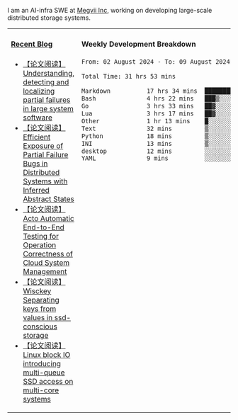 I am an AI-infra SWE at [Megvii Inc](https://en.megvii.com/), working on developing large-scale distributed storage systems.

<table width="960px">
<tr>
<td valign="top" width="50%">

#### <a href="https://www.kongjun18.me" target="_blank">Recent Blog</a>

<!-- BLOG-POST-LIST:START -->
- [【论文阅读】Understanding, detecting and localizing partial failures in large system software](https://kongjun18.github.io/posts/understanding-detecting-and-localizing-partial-failures-in-large-system-software/)
- [【论文阅读】Efficient Exposure of Partial Failure Bugs in Distributed Systems with Inferred Abstract States](https://kongjun18.github.io/posts/efficient-exposure-of-partial-failure-bugs-in-distributed-systems-with-inferred-abstract-states/)
- [【论文阅读】Acto Automatic End-to-End Testing for Operation Correctness of Cloud System Management](https://kongjun18.github.io/posts/acto-automatic-end-to-end-testing-for-operation-correctness-of-cloud-system-management/)
- [【论文阅读】Wisckey Separating keys from values in ssd-conscious storage](https://kongjun18.github.io/posts/wisckey-separating-keys-from-values-in-ssd-conscious-storage/)
- [【论文阅读】Linux block IO introducing multi-queue SSD access on multi-core systems](https://kongjun18.github.io/posts/linux-block-io-introducing-multi-queue-ssd-access-on-multi-core-systems/)
<!-- BLOG-POST-LIST:END -->

</td>
<td valign="top" width="50%">

#### Weekly Development Breakdown

<!--START_SECTION:waka-->

```txt
From: 02 August 2024 - To: 09 August 2024

Total Time: 31 hrs 53 mins

Markdown          17 hrs 34 mins  █████████████▓░░░░░░░░░░░   55.09 %
Bash              4 hrs 22 mins   ███▒░░░░░░░░░░░░░░░░░░░░░   13.74 %
Go                3 hrs 33 mins   ██▓░░░░░░░░░░░░░░░░░░░░░░   11.18 %
Lua               3 hrs 17 mins   ██▓░░░░░░░░░░░░░░░░░░░░░░   10.34 %
Other             1 hr 13 mins    █░░░░░░░░░░░░░░░░░░░░░░░░   03.86 %
Text              32 mins         ▒░░░░░░░░░░░░░░░░░░░░░░░░   01.70 %
Python            18 mins         ▒░░░░░░░░░░░░░░░░░░░░░░░░   00.99 %
INI               13 mins         ▒░░░░░░░░░░░░░░░░░░░░░░░░   00.73 %
desktop           12 mins         ░░░░░░░░░░░░░░░░░░░░░░░░░   00.63 %
YAML              9 mins          ░░░░░░░░░░░░░░░░░░░░░░░░░   00.51 %
```

<!--END_SECTION:waka-->
</td>
</tr>

</table>
